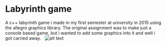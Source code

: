 # Labyrinth game
A c++ labyrinth game i made in my first semester at university in 2015 using the allegro graphics library. The original assignment was to make just a console based game, but i wanted to add some graphics into it and well i got carried away.
&nbsp;
![alt text](https://github.com/Alkhioz/labyrinth-game/blob/master/resources/menu.bmp)
